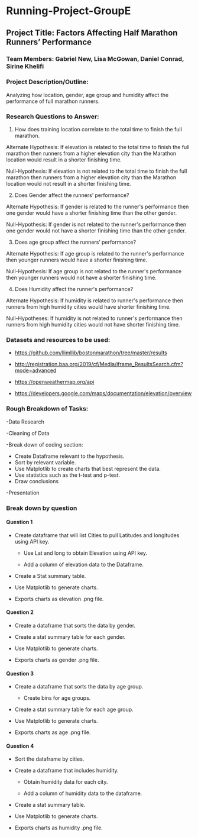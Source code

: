 # Running-Project-GroupE

## Project Title: Factors Affecting Half Marathon Runners’ Performance

### Team Members: Gabriel New, Lisa McGowan, Daniel Conrad, Sirine Khelifi

### Project Description/Outline: 

Analyzing how location, gender, age group and humidity affect the performance of full marathon runners.

### Research Questions to Answer:
1. How does training location correlate to the total time to finish the full marathon.

Alternate Hypothesis: If elevation is related to the total time to finish the full marathon then runners from a higher elevation city than the Marathon location would result in a shorter finishing time.

Null-Hypothesis:  If elevation is not related to the total time to finish the full marathon then runners from a higher elevation city than the Marathon location would not result in a shorter finishing time.

2. Does Gender affect the runners’ performance?

Alternate Hypothesis: If gender is related to the runner's performance then one gender would have a shorter finishing time than the other gender.

Null-Hypothesis: If gender is not related to the runner's performance then one gender would not have a shorter finishing time than the other gender.

3. Does age group affect the runners’ performance?

Alternate Hypothesis: If age group is related to the runner's performance then younger runners would have a shorter finishing time.

Null-Hypothesis: If age group is not related to the runner's performance then younger runners would not have a shorter finishing time.

4. Does Humidity affect the runner's performance?

Alternate Hypothesis: If humidity is related to runner's performance then runners from high humidity cities would have shorter finishing time.

Null-Hypotheses: If humidity is not related to runner's performance then runners from high humidity cities would not have shorter finishing time.


### Datasets and resources to be used:

- https://github.com/llimllib/bostonmarathon/tree/master/results

- http://registration.baa.org/2019/cf/Media/iframe_ResultsSearch.cfm?mode=advanced

- https://openweathermap.org/api

- https://developers.google.com/maps/documentation/elevation/overview

### Rough Breakdown of Tasks:

-Data Research

-Cleaning of Data

-Break down of coding section:

* Create Dataframe relevant to the hypothesis.
* Sort by relevant variable.
* Use Matplotlib to create charts that best represent the data.
* Use statistics such as the t-test and p-test.
* Draw conclusions

-Presentation 

### Break down by question

#### Question 1
- Create dataframe that will list Cities to pull Latitudes and longitudes using API key.

    - Use Lat and long to obtain Elevation using API key.

    - Add a column of elevation data to the Dataframe.

- Create a Stat summary table.

- Use Matplotlib to generate charts.

- Exports charts as elevation .png file.

#### Question 2
- Create a dataframe that sorts the data by gender.

- Create a stat summary table for each gender.

- Use Matplotlib to generate charts.

- Exports charts as gender .png file.

#### Question 3
- Create a dataframe that sorts the data by age group.
   
   - Create bins for age groups. 

- Create a stat summary table for each age group.

- Use Matplotlib to generate charts.

- Exports charts as age .png file.

#### Question 4
- Sort the dataframe by cities.

- Create a dataframe that includes humidity.

    - Obtain humidity data for each city.

    - Add a column of humidity data to the dataframe.

- Create a stat summary table.

- Use Matplotlib to generate charts.

- Exports charts as humidity .png file.